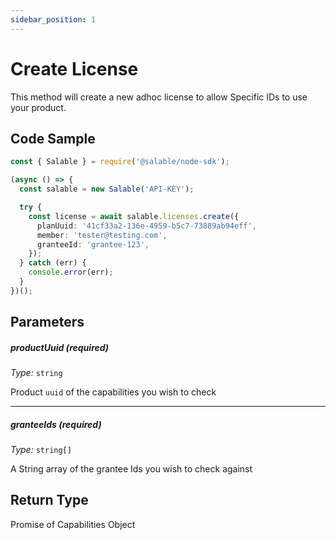 ```yaml
---
sidebar_position: 1
---
```


# Create License

This method will create a new adhoc license to allow Specific IDs to use your product.

## Code Sample

```typescript
const { Salable } = require('@salable/node-sdk');

(async () => {
  const salable = new Salable('API-KEY');

  try {
    const license = await salable.licenses.create({
      planUuid: '41cf33a2-136e-4959-b5c7-73889ab94eff',
      member: 'tester@testing.com',
      granteeId: 'grantee-123',
    });
  } catch (err) {
    console.error(err);
  }
})();
```

## Parameters

##### productUuid (_required_)

_Type:_ `string`

Product `uuid` of the capabilities you wish to check

---

##### granteeIds (_required_)

_Type:_ `string[]`

A String array of the grantee Ids you wish to check against

## Return Type

Promise of Capabilities Object
